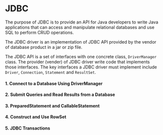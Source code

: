 # JDBC
The purpose of JDBC is to provide an API for Java developers to write Java applications that can access and manipulate relational databases and use SQL to perform CRUD operations.<br/>

The JDBC driver is an implementation of JDBC API provided by the vendor of database product in a jar or zip file.<br/>

The JDBC API is a set of interfaces with one concrete class, ```DriverManager``` class. The provider (vender) of JDBC driver write code that implements those interfaces. The key interfaces a JDBC driver must implement include ```Driver```, ```Connection```, ```Statement``` and ```ResultSet```.


#### 1. Connect to a Database Using DriverManager

#### 2. Submit Queries and Read Results from a Database

#### 3. PreparedStatement and CallableStatement

#### 4. Construct and Use RowSet

#### 5. JDBC Transactions

